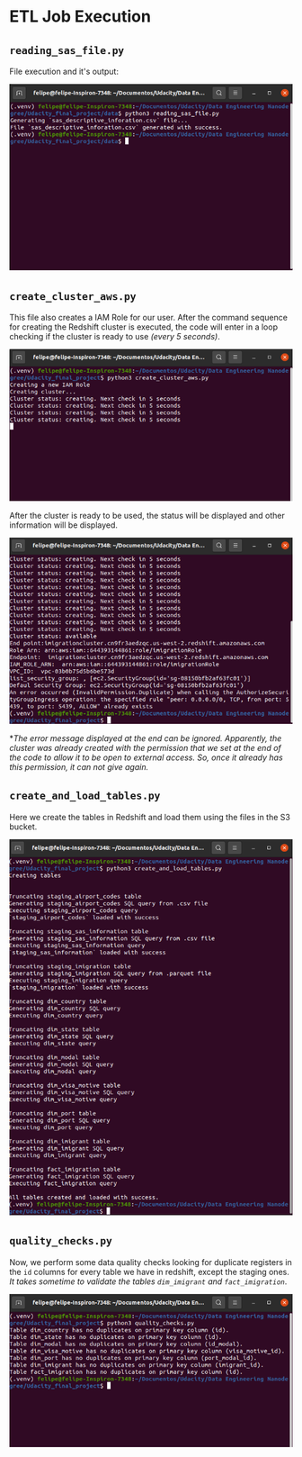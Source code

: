 # ETL Job Execution

## `reading_sas_file.py`
File execution and it's output:

![alt text](generating_sas_csv_file.png "Tables Schema")

## `create_cluster_aws.py`
This file also creates a IAM Role for our user.
After the command sequence for creating the Redshift cluster is executed, the code will enter in a loop checking if the cluster is ready to use _(every 5 seconds)_.

![alt text](creating_cluster.png "Tables Schema")

After the cluster is ready to be used, the status will be displayed and other information will be displayed.

![alt text](cluster_created_and_other_info.png "Tables Schema")

*_The error message displayed at the end can be ignored. Apparently, the cluster was already created with the permission that we set at the end of the code to allow it to be open to external access. So, once it already has this permission, it can not give again._ 

## `create_and_load_tables.py`
Here we create the tables in Redshift and load them using the files in the S3 bucket.

![alt text](creating_tables_and_loading_them.png "Tables Schema")

## `quality_checks.py`
Now, we perform some data quality checks looking for duplicate registers in the `id` columns for every table we have in redshift, except the staging ones.
_It takes sometime to validate the tables `dim_imigrant` and `fact_imigration`_.

![alt text](quality_checks.png "Tables Schema")